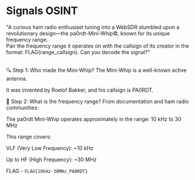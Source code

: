 # Signals OSINT
"A curious ham radio enthusiast tuning into a WebSDR stumbled upon a revolutionary design—the pa0rdt-Mini-Whip©, known for its unique frequency range.<br>
Pair the frequency range it operates on with the callsign of its creator in the format: FLAG{range_callsign}. Can you decode the signal?"

<br>
🔍 Step 1: Who made the Mini-Whip?
The Mini-Whip is a well-known active antenna.

It was invented by Roelof Bakker, and his callsign is PA0RDT.

📡 Step 2: What is the frequency range?
From documentation and ham radio communities:

The pa0rdt Mini-Whip operates approximately in the range:
10 kHz to 30 MHz

This range covers:

VLF (Very Low Frequency): ~10 kHz

Up to HF (High Frequency): ~30 MHz

FLAG - `FLAG{10kHz-30MHz_PA0RDT}`
